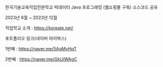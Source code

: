 한국기술교육직업전문학교 빅데이터 Java 프로그래밍 (웹쇼핑몰 구축) 소스코드 공유

2023년 6월 ~ 2023년 12월

직업학교 소개 : https://koreate.net/

포트폴리오 링크(네이버 마이박스)

1번째 : https://naver.me/5AgMvHqT

2번째 : https://naver.me/GkUiWAgC
